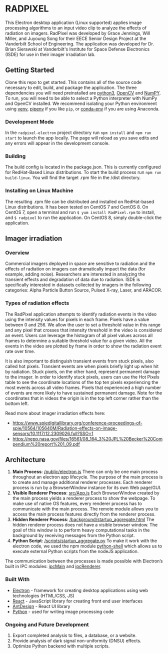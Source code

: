 # RADPIXEL

This Electron desktop application (Linux supported) applies image processing algorithms to an input video clip to analyze the effects of radiation on imagers. RadPixel was developed by Grace Jennings, Will Miller, and Juyoung Song for their EECE Senior Design Project at the Vanderbilt School of Engineering. The application was developed for Dr. Brian Sierawski at Vanderbilt's Institute for Space Defense Electronics (ISDE) for use in their imager irradiation lab.

## Getting Started 

Clone this repo to get started. This contains all of the source code necessary to edit, build, and package the application. The three dependencies you will need preinstalled are [python3](https://www.python.org/downloads/),  [OpenCV](https://opencv.org/) and [NumPY](https://numpy.org/). To run, you will need to be able to select a Python interpreter with NumPy and OpenCV installed. We recommend isolating your Python environment using [venv](https://docs.python.org/3/library/venv.html), [pipenv](https://pypi.org/project/pipenv/) if you like `pip`, or [conda-env](https://conda.io/projects/conda/en/latest/user-guide/tasks/manage-environments.html#activating-an-environment) if you are using Anaconda.

### Development Mode

In the ```radpixel-electron``` project directory run ```npm install``` and ```npm run start``` to launch the app locally. The page will reload as you save edits and any errors will appear in the development console. 

### Building

The build config is located in the package.json. This is currently configured for RedHat-Based Linux distributions. To start the build process run ```npm run build-linux```. You will find the target .rpm file in the /dist directory.

### Installing on Linux Machine

The resulting .rpm file can be distributed and installed on RedHat-based Linux distributions. It has been tested on CentOS 7 and CentOS 8. On CentOS 7, open a terminal and run `$ yum install RadPixel.rpm` to install, and `$ radpixel` to run the application. On CentOS 8, simply double-click the application.

## Imager irradiation

### Overview
Commercial imagers deployed in space are sensitive to radiation and the effects of radiation on imagers can dramatically impact the data (for example, adding noise). Researchers are interested in analyzing the transient effects and degradation of data due to radiation. ISDE is specifically interested in datasets collected by imagers in the following categories: Alpha Particle Button Source, Pulsed X-ray, Laser, and ARACOR.

### Types of radiation effects
The RadPixel application attempts to identify radiation events in the video using the intensity values for pixels in each frame. Pixels have a value between 0 and 256. We allow the user to set a threshold value in this range and any pixel that crosses that intensity threshold in the video is considered an event. Users can leverage the histogram of all pixel values across all frames to determine a suitable threshold value for a given video. All the events in the video are plotted by frame in order to show the radiation event rate over time.

It is also important to distinguish transient events from stuck pixels, also called hot pixels. Transient events are when pixels briefly light up when hit by radiation. Stuck pixels, on the other hand, represent permanent damage to the imager. In order to identify stuck pixels, users can use the Hot Pixels table to see the coordinate locations of the top ten pixels experiencing the most events across all video frames. Pixels that experienced a high number of events are more likely to have sustained permanent damage. Note for the coordinates that in videos the origin is in the top left corner rather than the bottom left.

Read more about imager irradiation effects here:
* https://www.spiedigitallibrary.org/conference-proceedings-of-spie/10564/105640M/Radiation-effects-on-image-sensors/10.1117/12.2309026.full?SSO=1
* https://nepp.nasa.gov/files/16561/08_164_3%20JPL%20Becker%20Compendium%20report%201_09.pdf

## Architecture

1. **Main Process**: [/public/electron.js](https://github.com/gracejennings/radpixel/blob/main/radpixel-electron/public/electron.js)
There can only be one main process throughout an electron app lifecycle. The purpose of the main process is to create and manage additional renderer processes. Each renderer process is run by a BrowserWindow instance for its own Web page/GUI.
2. **Visible Renderer Process**: [src/App.js](https://github.com/gracejennings/radpixel/blob/main/radpixel-electron/src/App.js) Each BrowserWindow created by the main process yields a renderer process to show the webpage. To make use of native OS features, every renderer process has to communicate with the main process. The remote module allows you to access the main process features directly from the renderer process.
3. **Hidden Renderer Process**: [/background/startup_aggregate.html](https://github.com/gracejennings/radpixel/blob/main/radpixel-electron/background/startup_aggregate.html) The hidden renderer process does not have a visible browser window. The goal of this window is to perform heavy computational tasks in the background by receiving messages from the Python script.
4. **Python Script**: [/scripts/startup_aggregate.py](https://github.com/gracejennings/radpixel/blob/main/radpixel-electron/scripts/startup_aggregate.py) To make it work with the electron code, we used the npm module [python-shell](https://www.npmjs.com/package/python-shell) which allows us to execute external Python scripts from the nodeJS application.

The communication between the processes is made possible with Electron’s built in IPC modules: [ipcMain](https://www.electronjs.org/docs/api/ipc-main) and [ipcRenderer](https://www.electronjs.org/docs/api/ipc-renderer).

### Built With
- [Electron](https://www.electronjs.org/docs) - framework for creating desktop applications using web technologies (HTML/CSS, JS)
- [React](https://reactjs.org/)  - JavaScript library for creating front end user interfaces
- [AntDesign](https://ant.design/) - React UI library 
- [Python](https://docs.python.org/3/)  - used for writing image processing code

### Ongoing and Future Development

1. Export completed analysis to files, a database, or a website.
2. Provide analysis of dark signal non-uniformity (DNSU) effects.
3. Optimize Python backend with multiple scripts.
